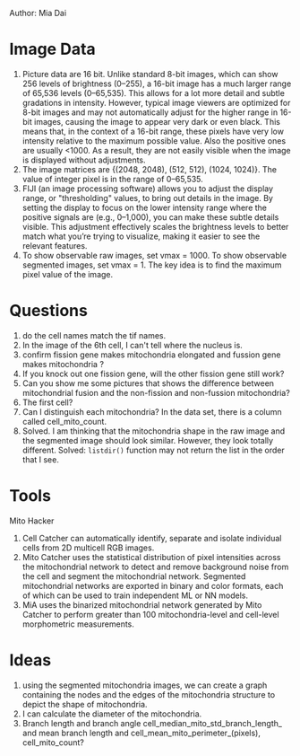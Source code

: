 Author: Mia Dai
# Image Data
1. Picture data are 16 bit. Unlike standard 8-bit images, which can show 256 levels of brightness (0–255), a 16-bit image has a much larger range of 65,536 levels (0–65,535). This allows for a lot more detail and subtle gradations in intensity. However, typical image viewers are optimized for 8-bit images and may not automatically adjust for the higher range in 16-bit images, causing the image to appear very dark or even black. This means that, in the context of a 16-bit range, these pixels have very low intensity relative to the maximum possible value. Also the positive ones are usually <1000. As a result, they are not easily visible when the image is displayed without adjustments.
2. The image matrices are {(2048, 2048), (512, 512), (1024, 1024)}. The value of integer pixel is in the range of 0–65,535.
3. FIJI (an image processing software) allows you to adjust the display range, or "thresholding" values, to bring out details in the image. By setting the display to focus on the lower intensity range where the positive signals are (e.g., 0–1,000), you can make these subtle details visible. This adjustment effectively scales the brightness levels to better match what you’re trying to visualize, making it easier to see the relevant features.
4. To show observable raw images, set vmax = 1000. To show observable segmented images, set vmax = 1. The key idea is to find the maximum pixel value of the image.

# Questions 
1. do the cell names match the tif names.
2. In the image of the 6th cell, I can't tell where the nucleus is.
3. confirm fission gene makes mitochondria elongated and fussion gene makes mitochondria ?
4. If you knock out one fission gene, will the other fission gene still work? 
5. Can you show me some pictures that shows the difference between mitochondrial fusion and the non-fission and non-fussion mitochondria?
6. The first cell?
7. Can I distinguish each mitochondria? In the data set, there is a column called cell_mito_count.
8. Solved. I am thinking that the mitochondria shape in the raw image and the segmented image should look similar. However, they look totally different. Solved: `listdir()` function may not return the list in the order that I see. 

# Tools
Mito Hacker
1. Cell Catcher can automatically identify, separate and isolate individual cells from 2D multicell RGB images.
2. Mito Catcher uses the statistical distribution of pixel intensities across the mitochondrial network to detect and remove background noise from the cell and segment the mitochondrial network. Segmented mitochondrial networks are exported in binary and color formats, each of which can be used to train independent ML or NN models. 
3. MiA uses the binarized mitochondrial network generated by Mito Catcher to perform greater than 100 mitochondria-level and cell-level morphometric measurements.

# Ideas
1. using the segmented mitochondria images, we can create a graph containing the nodes and the edges of the mitochondria structure to depict the shape of mitochondria. 
2. I can calculate the diameter of the mitochondria. 
3. Branch length and branch angle cell_median_mito_std_branch_length_ and mean branch length and cell_mean_mito_perimeter_(pixels), cell_mito_count?
